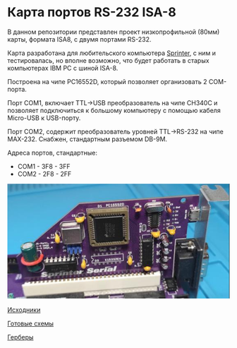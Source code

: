Карта портов RS-232 ISA-8
=========================

В данном репозитории представлен проект низкопрофильной (80мм) карты, формата ISA8, с двумя портами RS-232.

Карта разработана для любительского компьютера [Sprinter](https://www.sprinter.ru), с ним и тестировалась, но вполне возможно, что будет работать в старых компьютерах IBM PC с шиной ISA-8.

Построена на чипе PC16552D, который позволяет организовать 2 COM-порта. 

Порт COM1, включает TTL->USB преобразователь на чипе CH340C и позволяет подключиться к большому компьютеру с помощью кабеля Micro-USB к USB-порту.

Порт COM2, содержит преобразователь уровней TTL->RS-232 на чипе MAX-232. Снабжен, стандартным разъемом DB-9M.

Адреса портов, стандартные:
* COM1 - 3F8 - 3FF
* COM2 - 2F8 - 2FF

![image](Export/original.jpg)

[Исходники](Sources)

[Готовые схемы](Export)

[Герберы](Gerber)

